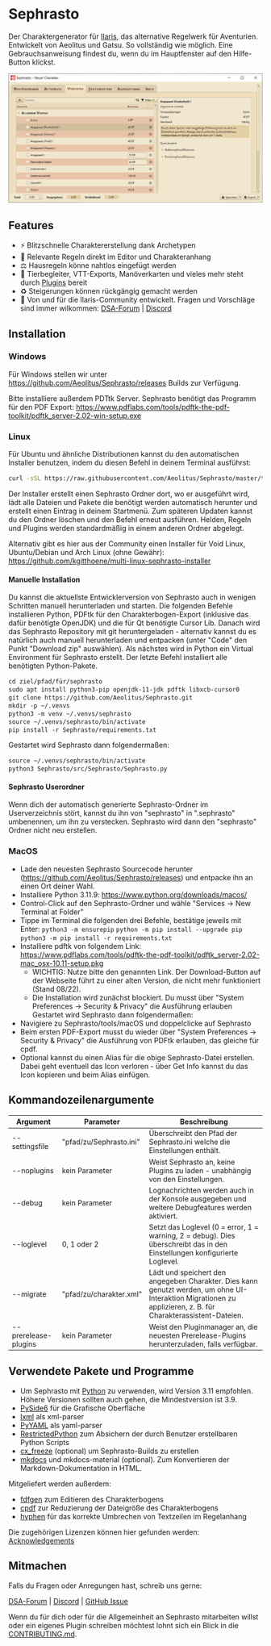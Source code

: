 # Sephrasto
Der Charaktergenerator für [Ilaris](https://www.f-shop.de/das-schwarze-auge/partnerprodukte/buecher-cds/3803/ilaris-das-alternative-regelwerk-fuer-dsa), das alternative Regelwerk für Aventurien. Entwickelt von Aeolitus und Gatsu. So vollständig wie möglich. Eine Gebrauchsanweisung findest du, wenn du im Hauptfenster auf den Hilfe-Button klickst.

![Screenshot](docs/assets/images/readme_screenshot.png)

## Features
* ⚡ Blitzschnelle Charaktererstellung dank Archetypen
* 📜 Relevante Regeln direkt im Editor und Charakteranhang
* ⚖️ Hausregeln könne nahtlos eingefügt werden
* 🧩 Tierbegleiter, VTT-Exports, Manöverkarten und vieles mehr steht durch [Plugins](https://github.com/brzGatsu/SephrastoPlugins) bereit
* ♻️ Steigerungen können rückgängig gemacht werden
* 🤝 Von und für die Ilaris-Community entwickelt. Fragen und Vorschläge sind immer wilkommen: [DSA-Forum](https://dsaforum.de/viewtopic.php?t=45794&sid=f6d460e9749e5943fbd2c06b439bd46a) | [Discord](https://discord.gg/RsRcspq254)

## Installation

### Windows
Für Windows stellen wir unter https://github.com/Aeolitus/Sephrasto/releases Builds zur Verfügung.

Bitte installiere außerdem PDTtk Server. Sephrasto benötigt das Programm für den PDF Export: https://www.pdflabs.com/tools/pdftk-the-pdf-toolkit/pdftk_server-2.02-win-setup.exe

### Linux
Für Ubuntu und ähnliche Distributionen kannst du den automatischen Installer benutzen, indem du diesen Befehl in deinem Terminal ausführst:
```bash
curl -sSL https://raw.githubusercontent.com/Aeolitus/Sephrasto/master/tools/install_linux.sh | bash
```
Der Installer erstellt einen Sephrasto Ordner dort, wo er ausgeführt wird, lädt alle Dateien und Pakete die benötigt werden automatisch herunter und erstellt einen Eintrag in deinem Startmenü.
Zum späteren Updaten kannst du den Ordner löschen und den Befehl erneut ausführen. Helden, Regeln und Plugins werden standardmäßig in einem anderen Ordner abgelegt.

Alternativ gibt es hier aus der Community einen Installer für Void Linux, Ubuntu/Debian und Arch Linux (ohne Gewähr): https://github.com/kgitthoene/multi-linux-sephrasto-installer

#### Manuelle Installation
Du kannst die aktuellste Entwicklerversion von Sephrasto auch in wenigen Schritten manuell herunterladen und starten.
Die folgenden Befehle installieren Python, PDFtk für den Charakterbogen-Export (inklusive das dafür benötigte OpenJDK) und die für Qt benötigte Cursor Lib. 
Danach wird das Sephrasto Repository mit git heruntergeladen - alternativ kannst du es natürlich auch manuell herunterladen und entpacken (unter "Code" den Punkt "Download zip" auswählen). 
Als nächstes wird in Python ein Virtual Environment für Sephrasto erstellt. Der letzte Befehl installiert alle benötigten Python-Pakete.

```
cd ziel/pfad/für/sephrasto
sudo apt install python3-pip openjdk-11-jdk pdftk libxcb-cursor0
git clone https://github.com/Aeolitus/Sephrasto.git
mkdir -p ~/.venvs
python3 -m venv ~/.venvs/sephrasto
source ~/.venvs/sephrasto/bin/activate
pip install -r Sephrasto/requirements.txt
```

Gestartet wird Sephrasto dann folgendermaßen:
```
source ~/.venvs/sephrasto/bin/activate
python3 Sephrasto/src/Sephrasto/Sephrasto.py
```

#### Sephrasto Userordner
Wenn dich der automatisch generierte Sephrasto-Ordner im Userverzeichnis stört, kannst du ihn von "sephrasto" in ".sephrasto" umbenennen, um ihn zu verstecken. Sephrasto wird dann den "sephrasto" Ordner nicht neu erstellen.

### MacOS
* Lade den neuesten Sephrasto Sourcecode herunter (https://github.com/Aeolitus/Sephrasto/releases) und entpacke ihn an einen Ort deiner Wahl. 
* Installiere Python 3.11.9: https://www.python.org/downloads/macos/
* Control-Click auf den Sephrasto-Ordner und wähle "Services -> New Terminal at Folder"
* Tippe im Terminal die folgenden drei Befehle, bestätige jeweils mit Enter:
```python3 -m ensurepip```
```python -m pip install --upgrade pip```
```python3 -m pip install -r requirements.txt```
* Installiere pdftk von folgendem Link: https://www.pdflabs.com/tools/pdftk-the-pdf-toolkit/pdftk_server-2.02-mac_osx-10.11-setup.pkg
    - WICHTIG: Nutze bitte den genannten Link. Der Download-Button auf der Webseite führt zu einer alten Version, die nicht mehr funktioniert (Stand 08/22).
    - Die Installation wird zunächst blockiert. Du musst über "System Preferences -> Security & Privacy" die Ausführung erlauben
Gestartet wird Sephrasto dann folgendermaßen:
* Navigiere zu Sephrasto/tools/macOS und doppelclicke auf Sephrasto
* Beim ersten PDF-Export musst du wieder über "System Preferences -> Security & Privacy" die Ausführung von PDFtk erlauben, das gleiche für cpdf.
* Optional kannst du einen Alias für die obige Sephrasto-Datei erstellen. Dabei geht eventuell das Icon verloren - über Get Info kannst du das Icon kopieren und beim Alias einfügen.

## Kommandozeilenargumente
|Argument|Parameter|Beschreibung|
|---|---|---|
|\-\-settingsfile|"pfad/zu/Sephrasto.ini"|Überschreibt den Pfad der Sephrasto.ini welche die Einstellungen enthält.|
|\-\-noplugins|kein Parameter|Weist Sephrasto an, keine Plugins zu laden - unabhängig von den Einstellungen.|
|\-\-debug|kein Parameter|Lognachrichten werden auch in der Konsole ausgegeben und weitere Debugfeatures werden aktiviert.|
|\-\-loglevel|0, 1 oder 2|Setzt das Loglevel (0 = error, 1 = warning, 2 = debug). Dies überschreibt das in den Einstellungen konfigurierte Loglevel.|
|\-\-migrate|"pfad/zu/charakter.xml"|Lädt und speichert den angegeben Charakter. Dies kann genutzt werden, um ohne UI-Interaktion Migrationen zu applizieren, z. B. für Charakterassistent-Dateien.|
|\-\-prerelease\-plugins|kein Parameter|Weist den Pluginmanager an, die neuesten Prerelease-Plugins herunterzuladen, falls verfügbar.|

## Verwendete Pakete und Programme
* Um Sephrasto mit [Python](https://www.python.org) zu verwenden, wird Version 3.11 empfohlen. Höhere Versionen sollten auch gehen, die Mindestversion ist 3.9.
* [PySide6](https://www.qt.io/qt-for-python) für die Grafische Oberfläche
* [lxml](http://lxml.de/) als xml-parser
* [PyYAML](https://pyyaml.org/) als yaml-parser
* [RestrictedPython](https://github.com/zopefoundation/RestrictedPython) zum Absichern der durch Benutzer erstellbaren Python Scripts
* [cx_freeze](https://github.com/marcelotduarte/cx_Freeze) (optional) um Sephrasto-Builds zu erstellen
* [mkdocs](https://github.com/mkdocs/) und mkdocs-material (optional). Zum Konvertieren der Markdown-Dokumentation in HTML.

Mitgeliefert werden außerdem:
* [fdfgen](https://github.com/ccnmtl/fdfgen) zum Editieren des Charakterbogens
* [cpdf](https://www.coherentpdf.com) zur Reduzierung der Dateigröße des Charakterbogens
* [hyphen](https://github.com/ytiurin/hyphen) für das korrekte Umbrechen von Textzeilen im Regelanhang

Die zugehörigen Lizenzen können hier gefunden werden: [Acknowledgements](docs/acknowledgements.md)

## Mitmachen
Falls du Fragen oder Anregungen hast, schreib uns gerne:

[DSA-Forum](https://dsaforum.de/viewtopic.php?t=45794&sid=f6d460e9749e5943fbd2c06b439bd46a) | [Discord](https://discord.gg/RsRcspq254) | [GitHub Issue](https://github.com/Aeolitus/Sephrasto/issues/new)

Wenn du für dich oder für die Allgemeinheit an Sephrasto mitarbeiten willst oder ein eigenes Plugin schreiben möchtest lohnt sich ein Blick in die [CONTRIBUTING.md](CONTRIBUTING.md).